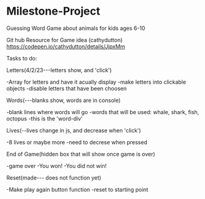 # Milestone-Project
Guessing Word Game about animals for kids ages 6-10

Git hub Resource for Game idea (cathydutton) https://codepen.io/cathydutton/details/JjpxMm


Tasks to do:

Letters(4/2/23---letters show, and 'click')

-Array for letters and have it acually display -make letters into clickable objects -disable letters that have been choosen

Words(---blanks show, words are in console)

-blank lines where words will go -words that will be used: whale, shark, fish, octopus -this is the 'word-div'

Lives(--lives change in js, and decrease when 'click')

-8 lives or maybe more -need to decrese when pressed

End of Game(hidden box that will show once game is over)

-game over -You won! -You did not win!

Reset(made--- does not function yet)

-Make play again button function -reset to starting point